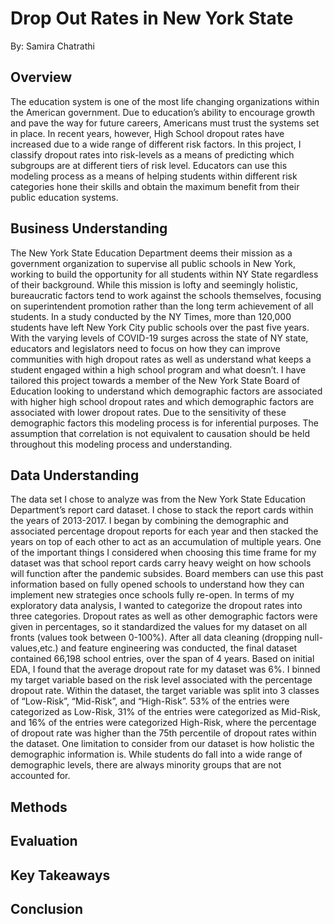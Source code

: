 # Drop Out Rates in New York State
By: Samira Chatrathi

## Overview
The education system is one of the most life changing organizations within the American government. Due to education’s ability to encourage growth and pave the way for future careers, Americans must trust the systems set in place. In recent years, however, High School dropout rates have increased due to a wide range of different risk factors. In this project, I classify dropout rates into risk-levels as a means of predicting which subgroups are at different tiers of risk level. Educators can use this modeling process as a means of helping students within different risk categories hone their skills and obtain the maximum benefit from their public education systems. 


## Business Understanding

The New York State Education Department deems their mission as a government organization to supervise all public schools in New York, working to build the opportunity for all students within NY State regardless of their background. While this mission is lofty and seemingly holistic, bureaucratic factors tend to work against the schools themselves, focusing on superintendent promotion rather than the long term achievement of all students. In a study conducted by the NY Times, more than 120,000 students have left New York City public schools over the past five years. With the varying levels of COVID-19 surges across the state of NY state, educators and legislators need to focus on how they can improve communities with high dropout rates as well as understand what keeps a student engaged within a high school program and what doesn’t. I have tailored this project towards a member of the New York State Board of Education looking to understand which demographic factors are associated with higher high school dropout rates and which demographic factors are associated with lower dropout rates. Due to the sensitivity of these demographic factors this modeling process is for inferential purposes. The assumption that correlation is not equivalent to causation should be held throughout this modeling process and understanding. 


## Data Understanding

The data set I chose to analyze was from the New York State Education Department’s report card dataset. I chose to stack the report cards within the years of 2013-2017. I began by combining the demographic and associated percentage dropout reports for each year and then stacked the years on top of each other to act as an accumulation of multiple years.  One of the important things I considered when choosing this time frame for my dataset was that school report cards carry heavy weight on how schools will function after the pandemic subsides. Board members can use this past information based on fully opened schools to understand how they can implement new strategies once schools fully re-open. In terms of my exploratory data analysis, I wanted to categorize the dropout rates into three categories. Dropout rates as well as other demographic factors were given in percentages, so it standardized the values for my dataset on all fronts (values took between 0-100%). After all data cleaning (dropping null-values,etc.) and feature engineering was conducted, the final dataset contained 66,198 school entries, over the span of 4 years. Based on initial EDA, I found that the average dropout rate for my dataset was 6%. I binned my target variable based on the risk level associated with the percentage dropout rate. Within the dataset, the target variable was split into 3 classes of “Low-Risk”, “Mid-Risk”, and “High-Risk”. 53% of the entries were categorized as Low-Risk, 31% of the entries were categorized as Mid-Risk, and 16% of the entries were categorized High-Risk, where the percentage of dropout rate was higher than the 75th percentile of dropout rates within the dataset. One limitation to consider from our dataset is how holistic the demographic information is. While students do fall into a wide range of demographic levels, there are always minority groups that are not accounted for.

## Methods



## Evaluation

## Key Takeaways

## Conclusion
